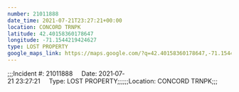 ```yaml
---
number: 21011888
date_time: 2021-07-21T23:27:21+00:00
location: CONCORD TRNPK
latitude: 42.40158360178647
longitude: -71.1544219424627
type: LOST PROPERTY
google_maps_link: https://maps.google.com/?q=42.40158360178647,-71.1544219424627
---
```


;;;Incident #: 21011888     Date: 2021‐07‐21 23:27:21     Type: LOST PROPERTY;;;;;;Location: CONCORD TRNPK;;;

